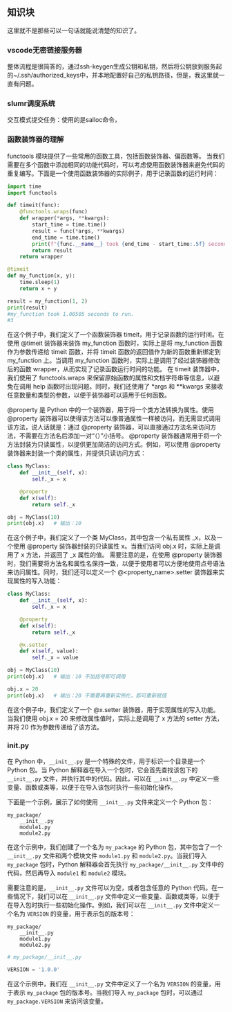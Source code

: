 ## 知识块

这里就不是那些可以一句话就能说清楚的知识了。

### vscode无密链接服务器
整体流程是很简答的，通过ssh-keygen生成公钥和私钥，然后将公钥放到服务起的~/.ssh/authorized_keys中，并本地配置好自己的私钥路径，但是，我这里就一直有问题。

### slumr调度系统

交互模式提交任务：使用的是salloc命令，

### 函数装饰器的理解

functools 模块提供了一些常用的函数工具，包括函数装饰器、偏函数等。
当我们需要在多个函数中添加相同的功能代码时，可以考虑使用函数装饰器来避免代码的重复编写。下面是一个使用函数装饰器的实际例子，用于记录函数的运行时间：
```python
import time
import functools

def timeit(func):
    @functools.wraps(func)
    def wrapper(*args, **kwargs):
        start_time = time.time()
        result = func(*args, **kwargs)
        end_time = time.time()
        print(f"{func.__name__} took {end_time - start_time:.5f} seconds to run.")
        return result
    return wrapper

@timeit
def my_function(x, y):
    time.sleep(1)
    return x + y

result = my_function(1, 2)
print(result)  
#my_function took 1.00505 seconds to run.
#3
```
在这个例子中，我们定义了一个函数装饰器 timeit，用于记录函数的运行时间。在使用 @timeit 装饰器来装饰 my_function 函数时，实际上是将 my_function 函数作为参数传递给 timeit 函数，并将 timeit 函数的返回值作为新的函数重新绑定到 my_function 上。当调用 my_function 函数时，实际上是调用了经过装饰器修改后的函数 wrapper，从而实现了记录函数运行时间的功能。
在 timeit 装饰器中，我们使用了 functools.wraps 来保留原始函数的属性和文档字符串等信息，以避免在调用 help 函数时出现问题。同时，我们还使用了 *args 和 **kwargs 来接收任意数量和类型的参数，以便于装饰器可以适用于任何函数。

@property 是 Python 中的一个装饰器，用于将一个类方法转换为属性。使用 @property 装饰器可以使得该方法可以像普通属性一样被访问，而无需显式调用该方法，说人话就是：通过 @property 装饰器，可以直接通过方法名来访问方法，不需要在方法名后添加一对“（）”小括号。
@property 装饰器通常用于将一个方法封装为只读属性，以提供更加简洁的访问方式。例如，可以使用 @property 装饰器来封装一个类的属性，并提供只读访问方式：
```python
class MyClass:
    def __init__(self, x):
        self._x = x

    @property
    def x(self):
        return self._x

obj = MyClass(10)
print(obj.x)   # 输出：10
```
在这个例子中，我们定义了一个类 MyClass，其中包含一个私有属性 _x，以及一个使用 @property 装饰器封装的只读属性 x。当我们访问 obj.x 时，实际上是调用了 x 方法，并返回了 _x 属性的值。
需要注意的是，在使用 @property 装饰器时，我们需要将方法名和属性名保持一致，以便于使用者可以方便地使用点号语法来访问属性。同时，我们还可以定义一个 @<property_name>.setter 装饰器来实现属性的写入功能：
```python
class MyClass:
    def __init__(self, x):
        self._x = x

    @property
    def x(self):
        return self._x

    @x.setter
    def x(self, value):
        self._x = value

obj = MyClass(10)
print(obj.x)   # 输出：10 不加括号即可调用

obj.x = 20
print(obj.x)   # 输出：20 不需要再重新实例化，即可重新赋值
```
在这个例子中，我们定义了一个 @x.setter 装饰器，用于实现属性的写入功能。当我们使用 obj.x = 20 来修改属性值时，实际上是调用了 x 方法的 setter 方法，并将 20 作为参数传递给了该方法。

### __init__.py

在 Python 中，`__init__.py` 是一个特殊的文件，用于标识一个目录是一个 Python 包。当 Python 解释器在导入一个包时，它会首先查找该包下的 `__init__.py` 文件，并执行其中的代码。因此，可以在 `__init__.py` 中定义一些变量、函数或类等，以便于在导入该包时执行一些初始化操作。

下面是一个示例，展示了如何使用 `__init__.py` 文件来定义一个 Python 包：

```
my_package/
    __init__.py
    module1.py
    module2.py
```

在这个示例中，我们创建了一个名为 `my_package` 的 Python 包，其中包含了一个 `__init__.py` 文件和两个模块文件 `module1.py` 和 `module2.py`。当我们导入 `my_package` 包时，Python 解释器会首先执行 `my_package/__init__.py` 文件中的代码，然后再导入 `module1` 和 `module2` 模块。

需要注意的是，`__init__.py` 文件可以为空，或者包含任意的 Python 代码。在一些情况下，我们可以在 `__init__.py` 文件中定义一些变量、函数或类等，以便于在导入包时执行一些初始化操作。例如，我们可以在 `__init__.py` 文件中定义一个名为 `VERSION` 的变量，用于表示包的版本号：

```
my_package/
    __init__.py
    module1.py
    module2.py
```

```python
# my_package/__init__.py

VERSION = '1.0.0'
```

在这个示例中，我们在 `__init__.py` 文件中定义了一个名为 `VERSION` 的变量，用于表示 `my_package` 包的版本号。当我们导入 `my_package` 包时，可以通过 `my_package.VERSION` 来访问该变量。
